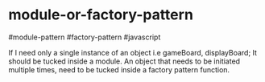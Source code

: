 # module-or-factory-pattern

#module-pattern #factory-pattern #javascript

 If I need only a single instance of an object i.e gameBoard, displayBoard; It should be tucked inside a module.  An object that needs to be initiated multiple times, need to be tucked inside a factory pattern function.


